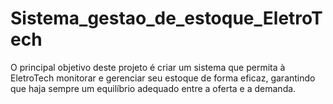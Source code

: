 # Sistema_gestao_de_estoque_EletroTech
O principal objetivo deste projeto é criar um sistema que permita à EletroTech monitorar e gerenciar seu estoque de forma eficaz, garantindo que haja sempre um equilíbrio adequado entre a oferta e a demanda.
